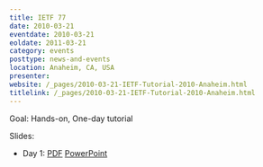```yaml
---
title: IETF 77
date: 2010-03-21
eventdate: 2010-03-21
eoldate: 2011-03-21
category: events
posttype: news-and-events
location: Anaheim, CA, USA
presenter:
website: /_pages/2010-03-21-IETF-Tutorial-2010-Anaheim.html
titlelink: /_pages/2010-03-21-IETF-Tutorial-2010-Anaheim.html
---
```


Goal: Hands-on, One-day tutorial

Slides:
- Day 1: [PDF](https://docs.google.com/open?id=0B4EuVzA5UdPRRG9FTkZDenZXdk0) [PowerPoint](https://docs.google.com/open?id=0B4EuVzA5UdPRbnVTd01LYWp3RXc)
